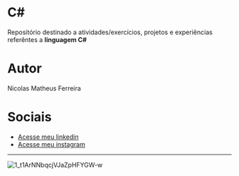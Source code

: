 # C#
 
Repositório destinado a atividades/exercícios, projetos e experiências referêntes a **linguagem C#**

# Autor 

Nicolas Matheus Ferreira

# Sociais 
- [Acesse meu linkedin](https://www.linkedin.com/in/nicolas-matheus-ferreira-8465581a8/)
- [Acesse meu instagram](https://www.instagram.com/nicolas.matheus.ferreira/)
***
![1_t1ArNNbqcjVJaZpHFYGW-w](https://seeklogo.com/images/C/c-sharp-c-logo-02F17714BA-seeklogo.com.png)
